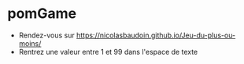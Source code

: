 # pomGame

- Rendez-vous sur https://nicolasbaudoin.github.io/Jeu-du-plus-ou-moins/
- Rentrez une valeur entre 1 et 99 dans l'espace de texte

